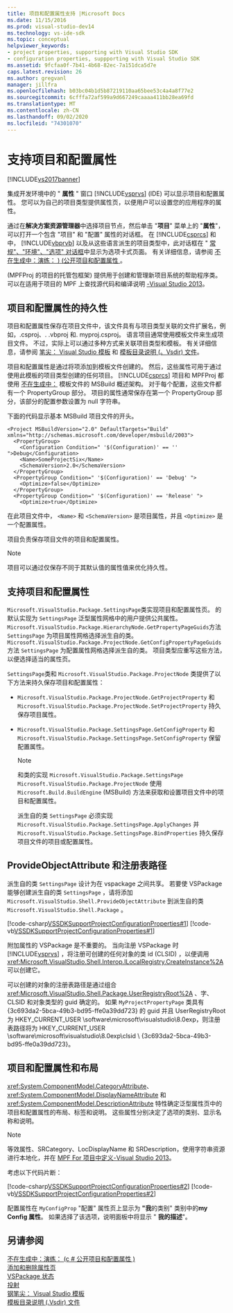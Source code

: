 ```yaml
---
title: 项目和配置属性支持 |Microsoft Docs
ms.date: 11/15/2016
ms.prod: visual-studio-dev14
ms.technology: vs-ide-sdk
ms.topic: conceptual
helpviewer_keywords:
- project properties, supporting with Visual Studio SDK
- configuration properties, suppporting with Visual Studio SDK
ms.assetid: 9fcfaa0f-7b41-4b68-82ec-7a151dca5d7e
caps.latest.revision: 26
ms.author: gregvanl
manager: jillfra
ms.openlocfilehash: b03bc04b1d5b87219110aa65bee53c4a4a8f77e2
ms.sourcegitcommit: 6cfffa72af599a9d667249caaaa411bb28ea69fd
ms.translationtype: MT
ms.contentlocale: zh-CN
ms.lasthandoff: 09/02/2020
ms.locfileid: "74301070"
---
```

# <a name="support-for-project-and-configuration-properties"></a>支持项目和配置属性
[!INCLUDE[vs2017banner](../../includes/vs2017banner.md)]

集成开发环境中的 " **属性** " 窗口 [!INCLUDE[vsprvs](../../includes/vsprvs-md.md)] (IDE) 可以显示项目和配置属性。 您可以为自己的项目类型提供属性页，以便用户可以设置您的应用程序的属性。  
  
 通过在**解决方案资源管理器**中选择项目节点，然后单击 "**项目**" 菜单上的 "**属性**"，可以打开一个包含 "项目" 和 "配置" 属性的对话框。 在 [!INCLUDE[csprcs](../../includes/csprcs-md.md)] 和中， [!INCLUDE[vbprvb](../../includes/vbprvb-md.md)] 以及从这些语言派生的项目类型中，此对话框在 " [常规"、"环境"、"选项" 对话框](../../ide/reference/general-environment-options-dialog-box.md)中显示为选项卡式页面。 有关详细信息，请参阅 [不在生成中：演练： )  (公开项目和配置属性 ](https://msdn.microsoft.com/d850d63b-25e2-4505-9f3d-eb038d7c1d0e)。  
  
  (MPFProj 的项目的托管包框架) 提供用于创建和管理新项目系统的帮助程序类。 可以在适用于项目的 MPF 上查找源代码和编译说明 [-Visual Studio 2013](https://archive.codeplex.com/?p=mpfproj12)。  
  
## <a name="persistence-of-project-and-configuration-properties"></a>项目和配置属性的持久性  
 项目和配置属性保存在项目文件中，该文件具有与项目类型关联的文件扩展名，例如，.csproj、. .vbproj 和. myproj.csproj。 语言项目通常使用模板文件来生成项目文件。 不过，实际上可以通过多种方式来关联项目类型和模板。 有关详细信息，请参阅 [笔尖： Visual Studio 模板](https://msdn.microsoft.com/141fccaa-d68f-4155-822b-27f35dd94041) 和 [模板目录说明 (。Vsdir) 文件](../../extensibility/internals/template-directory-description-dot-vsdir-files.md)。  
  
 项目和配置属性是通过将项添加到模板文件创建的。 然后，这些属性可用于通过使用此模板的项目类型创建的任何项目。 [!INCLUDE[csprcs](../../includes/csprcs-md.md)] 项目和 MPFProj 都使用 [不在生成中：](https://msdn.microsoft.com/b588fd73-a45b-4706-908f-cc131bccfbde) 模板文件的 MSBuild 概述架构。 对于每个配置，这些文件都有一个 PropertyGroup 部分。 项目的属性通常保存在第一个 PropertyGroup 部分，该部分的配置参数设置为 null 字符串。  
  
 下面的代码显示基本 MSBuild 项目文件的开头。  
  
```  
<Project MSBuildVersion="2.0" DefaultTargets="Build" xmlns="http://schemas.microsoft.com/developer/msbuild/2003">  
  <PropertyGroup>  
    <Configuration Condition=" '$(Configuration)' == '' ">Debug</Configuration>  
    <Name>SomeProjectSix</Name>  
    <SchemaVersion>2.0</SchemaVersion>  
  </PropertyGroup>  
  <PropertyGroup Condition=" '$(Configuration)' == 'Debug' ">  
    <Optimize>false</Optimize>  
  </PropertyGroup>  
  <PropertyGroup Condition=" '$(Configuration)' == 'Release' ">  
    <Optimize>true</Optimize>  
```  
  
 在此项目文件中， `<Name>` 和 `<SchemaVersion>` 是项目属性，并且 `<Optimize>` 是一个配置属性。  
  
 项目负责保存项目文件的项目和配置属性。  
  
> [!NOTE]
> 项目可以通过仅保存不同于其默认值的属性值来优化持久性。  
  
## <a name="support-for-project-and-configuration-properties"></a>支持项目和配置属性  
 `Microsoft.VisualStudio.Package.SettingsPage`类实现项目和配置属性页。 的默认实现为 `SettingsPage` 泛型属性网格中的用户提供公共属性。 `Microsoft.VisualStudio.Package.HierarchyNode.GetPropertyPageGuids`方法 `SettingsPage` 为项目属性网格选择派生自的类。 `Microsoft.VisualStudio.Package.ProjectNode.GetConfigPropertyPageGuids`方法 `SettingsPage` 为配置属性网格选择派生自的类。 项目类型应重写这些方法，以便选择适当的属性页。  
  
 `SettingsPage`类和 `Microsoft.VisualStudio.Package.ProjectNode` 类提供了以下方法来持久保存项目和配置属性：  
  
- `Microsoft.VisualStudio.Package.ProjectNode.GetProjectProperty` 和 `Microsoft.VisualStudio.Package.ProjectNode.SetProjectProperty` 持久保存项目属性。  
  
- `Microsoft.VisualStudio.Package.SettingsPage.GetConfigProperty` 和 `Microsoft.VisualStudio.Package.SettingsPage.SetConfigProperty` 保留配置属性。  
  
  > [!NOTE]
  > 和类的实现 `Microsoft.VisualStudio.Package.SettingsPage` `Microsoft.VisualStudio.Package.ProjectNode` 使用 `Microsoft.Build.BuildEngine` (MSBuild) 方法来获取和设置项目文件中的项目和配置属性。  
  
  派生自的类 `SettingsPage` 必须实现 `Microsoft.VisualStudio.Package.SettingsPage.ApplyChanges` 并 `Microsoft.VisualStudio.Package.SettingsPage.BindProperties` 持久保存项目文件的项目或配置属性。  
  
## <a name="provideobjectattribute-and-registry-path"></a>ProvideObjectAttribute 和注册表路径  
 派生自的类 `SettingsPage` 设计为在 vspackage 之间共享。 若要使 VSPackage 能够创建派生自的类 `SettingsPage` ，请将添加 `Microsoft.VisualStudio.Shell.ProvideObjectAttribute` 到派生自的类 `Microsoft.VisualStudio.Shell.Package` 。  
  
 [!code-csharp[VSSDKSupportProjectConfigurationProperties#1](../../snippets/csharp/VS_Snippets_VSSDK/vssdksupportprojectconfigurationproperties/cs/vssdksupportprojectconfigurationpropertiespackage.cs#1)]
 [!code-vb[VSSDKSupportProjectConfigurationProperties#1](../../snippets/visualbasic/VS_Snippets_VSSDK/vssdksupportprojectconfigurationproperties/vb/vssdksupportprojectconfigurationpropertiespackage.vb#1)]  
  
 附加属性的 VSPackage 是不重要的。 当向注册 VSPackage 时 [!INCLUDE[vsprvs](../../includes/vsprvs-md.md)] ，将注册可创建的任何对象的类 id (CLSID) ，以便调用 <xref:Microsoft.VisualStudio.Shell.Interop.ILocalRegistry.CreateInstance%2A> 可以创建它。  
  
 可以创建的对象的注册表路径是通过组合 <xref:Microsoft.VisualStudio.Shell.Package.UserRegistryRoot%2A> 、字、CLSID 和对象类型的 guid 确定的。 如果 `MyProjectPropertyPage` 类具有 {3c693da2-5bca-49b3-bd95-ffe0a39dd723} 的 guid 并且 UserRegistryRoot 为 HKEY_CURRENT_USER \software\microsoft\visualstudio\8.0exp，则注册表路径将为 HKEY_CURRENT_USER \software\microsoft\visualstudio\8.0exp\clsid \\ {3c693da2-5bca-49b3-bd95-ffe0a39dd723}。  
  
## <a name="project-and-configuration-property-attributes-and-layout"></a>项目和配置属性和布局  
 <xref:System.ComponentModel.CategoryAttribute>、 <xref:System.ComponentModel.DisplayNameAttribute> 和 <xref:System.ComponentModel.DescriptionAttribute> 特性确定泛型属性页中的项目和配置属性的布局、标签和说明。 这些属性分别决定了选项的类别、显示名称和说明。  
  
> [!NOTE]
> 等效属性、SRCategory、LocDisplayName 和 SRDescription，使用字符串资源进行本地化，并在 [MPF For 项目中定义-Visual Studio 2013](https://archive.codeplex.com/?p=mpfproj12)。  
  
 考虑以下代码片断：  
  
 [!code-csharp[VSSDKSupportProjectConfigurationProperties#2](../../snippets/csharp/VS_Snippets_VSSDK/vssdksupportprojectconfigurationproperties/cs/myprojectpropertypage.cs#2)]
 [!code-vb[VSSDKSupportProjectConfigurationProperties#2](../../snippets/visualbasic/VS_Snippets_VSSDK/vssdksupportprojectconfigurationproperties/vb/myprojectpropertypage.vb#2)]  
  
 配置属性在 `MyConfigProp` "配置" 属性页上显示为 **"我**的类别" 类别中的**my Config 属性**。 如果选择了该选项，说明面板中将显示 " **我的描述**"。  
  
## <a name="see-also"></a>另请参阅  
 [不在生成中：演练： (c # 公开项目和配置属性 ) ](https://msdn.microsoft.com/d850d63b-25e2-4505-9f3d-eb038d7c1d0e)   
 [添加和删除属性页](../../extensibility/adding-and-removing-property-pages.md)   
 [VSPackage 状态](../../misc/vspackage-state.md)   
 [投射](../../extensibility/internals/projects.md)   
 [钢笔尖： Visual Studio 模板](https://msdn.microsoft.com/141fccaa-d68f-4155-822b-27f35dd94041)   
 [模板目录说明 (.Vsdir) 文件](../../extensibility/internals/template-directory-description-dot-vsdir-files.md)
